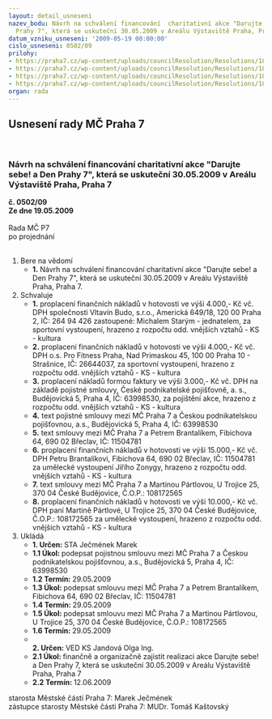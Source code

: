 ```yaml
---
layout: detail_usneseni
nazev_bodu: Návrh na schválení financování  charitativní akce "Darujte sebe! a Den
  Prahy 7", která se uskuteční 30.05.2009 v Areálu Výstaviště Praha, Praha 7
datum_vzniku_usneseni: '2009-05-19 00:00:00'
cislo_usneseni: 0502/09
prilohy:
- https://praha7.cz/wp-content/uploads/councilResolution/Resolutions/18913/27-usnesen%c3%ad_z.doc
- https://praha7.cz/wp-content/uploads/councilResolution/Resolutions/18913/27-pojistn%c3%a1_smlouva_-_darujte_sebe_a_den_prahy_7.doc
- https://praha7.cz/wp-content/uploads/councilResolution/Resolutions/18913/27-s10_-_m.p%c3%a1rtlov%c3%a1_-_darujte_sebe_a_den_prahy_7.doc
- https://praha7.cz/wp-content/uploads/councilResolution/Resolutions/18913/27-s11_-_j._zonyga_-_darujte_sebe_a_den_prahy_7.doc
organ: rada
---
```

<div id="ucUsn_pList" class="usn">
	<span><h2>Usnesení rady MČ Praha 7 </h2>
<br></span><div class="standBody">
<span><h3>Návrh na schválení financování  charitativní akce "Darujte sebe! a Den Prahy 7", která se uskuteční 30.05.2009 v Areálu Výstaviště Praha, Praha 7</h3></span><div class="center">
		<strong>č. 0502/09</strong><br>
	</div>
<div class="center">
		<strong>Ze dne 19.05.2009</strong><br><br>
	</div>Rada MČ P7<br> po projednání<br><br><ol>
<li>Bere na vědomí<ul><li>
<strong>1.</strong> Návrh na schválení financování  charitativní akce "Darujte sebe! a Den Prahy 7", která se uskuteční 30.05.2009 v Areálu Výstaviště Praha, Praha 7.</li></ul>
</li>
<li>Schvaluje<ul>
<li>
<strong>1.</strong> proplacení finančních nákladů v hotovosti ve výši 4.000,- Kč vč. DPH společnosti Vltavín Budo, s.r.o., Americká 649/18, 120 00 Praha 2, IČ: 264 94 426 zastoupené: Michalem Starým - jednatelem, za sportovní vystoupení, hrazeno z rozpočtu odd. vnějších vztahů - KS - kultura</li>
<li>
<strong>2.</strong> proplacení finančních nákladů v hotovosti ve výši 4.000,- Kč vč. DPH o.s. Pro Fitness Praha, Nad Primaskou 45, 100 00 Praha 10 - Strašnice, IČ: 26644037, za sportovní vystoupení, hrazeno z rozpočtu odd. vnějších vztahů - KS - kultura </li>
<li>
<strong>3.</strong> proplacení nákladů formou faktury ve výši 3.000,- Kč vč. DPH na základě pojistné smlouvy, České podnikatelské pojišťovně, a. s., Budějovická 5, Praha 4, IČ: 63998530, za pojištění akce, hrazeno z rozpočtu odd. vnějších vztahů - KS - kultura</li>
<li>
<strong>4.</strong> text pojistné smlouvy mezi MČ Praha 7 a Českou podnikatelskou pojišťovnou, a.s., Budějovická 5, Praha 4, IČ: 63998530</li>
<li>
<strong>5.</strong> text smlouvy mezi MČ Praha 7 a Petrem Brantalíkem, Fibichova 64, 690 02 Břeclav, IČ: 11504781</li>
<li>
<strong>6.</strong> proplacení finančních nákladů v hotovosti ve výši 15.000,- Kč vč. DPH  Petru Brantalíkovi, Fibichova 64, 690 02 Břeclav, IČ: 11504781  za umělecké vystoupení Jiřího Zonygy, hrazeno z rozpočtu odd. vnějších vztahů - KS - kultura</li>
<li>
<strong>7.</strong> text smlouvy mezi MČ Praha 7 a Martinou Pártlovou, U Trojice 25, 370 04 České Budějovice, Č.O.P.: 108172565</li>
<li>
<strong>8.</strong> proplacení finančních nákladů v hotovosti ve výši 10.000,- Kč vč. DPH paní Martině Pártlové, U Trojice 25, 370 04 České Budějovice, Č.O.P.: 108172565    za umělecké vystoupení, hrazeno z rozpočtu odd. vnějších vztahů - KS - kultura</li>
</ul>
</li>
<li>Ukládá<ul>
<li>
<strong>1. Určen: </strong>STA Ječmének Marek</li>
<li>
<strong>1.1 Úkol: </strong>podepsat pojistnou smlouvu mezi MČ Praha 7 a Českou podnikatelskou pojišťovnou, a.s., Budějovická 5, Praha 4, IČ: 63998530</li>
<li>
<strong>1.2 Termín: </strong>29.05.2009</li>
<li>
<strong>1.3 Úkol: </strong>podepsat smlouvu mezi MČ Praha 7 a Petrem Brantalíkem, Fibichova 64, 690 02 Břeclav, IČ: 11504781</li>
<li>
<strong>1.4 Termín: </strong>29.05.2009</li>
<li>
<strong>1.5 Úkol: </strong>podepsat smlouvu mezi MČ Praha 7 a Martinou Pártlovou, U Trojice 25, 370 04 České Budějovice, Č.O.P.: 108172565</li>
<li>
<strong>1.6 Termín: </strong>29.05.2009</li>
<li>
<strong><br>2. Určen: </strong>VED KS Jandová Olga Ing.</li>
<li>
<strong>2.1 Úkol: </strong>finančně a organizačně zajistit realizaci akce Darujte sebe! a Den Prahy 7, která se uskuteční 30.05.2009 v Areálu Výstaviště Praha, Praha 7</li>
<li>
<strong>2.2 Termín: </strong>12.06.2009</li>
</ul>
</li>
</ol>starosta Městské části Praha 7: Marek Ječmének<br>zástupce starosty Městské části Praha 7: MUDr. Tomáš Kaštovský 
</div>
</div>